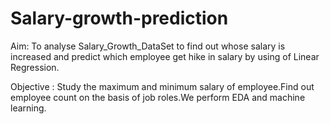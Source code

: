 # Salary-growth-prediction
Aim: 
 To analyse Salary_Growth_DataSet to find out whose salary is increased and predict which employee get hike in salary by using of Linear Regression.
 
 Objective : 
  Study the maximum and minimum salary of employee.Find out employee count on the basis of job roles.We perform EDA and machine learning.
 
 
